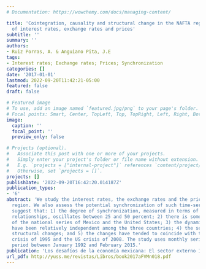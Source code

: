 ```yaml
---
# Documentation: https://wowchemy.com/docs/managing-content/

title: 'Cointegration, causality and structural change in the NAFTA region: An analysis
  of interest rates, exchange rates and prices'
subtitle: ''
summary: ''
authors:
- Ruiz Porras, A. & Anguiano Pita, J.E
tags:
- Interest rates; Exchange rates; Prices; Synchronization
categories: []
date: '2017-01-01'
lastmod: 2022-09-20T11:42:21-05:00
featured: false
draft: false

# Featured image
# To use, add an image named `featured.jpg/png` to your page's folder.
# Focal points: Smart, Center, TopLeft, Top, TopRight, Left, Right, BottomLeft, Bottom, BottomRight.
image:
  caption: ''
  focal_point: ''
  preview_only: false

# Projects (optional).
#   Associate this post with one or more of your projects.
#   Simply enter your project's folder or file name without extension.
#   E.g. `projects = ["internal-project"]` references `content/project/deep-learning/index.md`.
#   Otherwise, set `projects = []`.
projects: []
publishDate: '2022-09-20T16:42:20.014187Z'
publication_types:
- '6'
abstract: 'We study the interest rates, the exchange rates and the prices in the NAFTA
  region. We also assess the potential synchronization of such time-series. The results
  suggest that: 1) the degree of synchronization, measured in terms of cointegration
  relationships, oscillates between 25 and 50 percent; 2) there is some synchronization
  of the national series of Mexico and the United States; 3) the dynamics of the series
  have been relatively independent among the three countries; 4) the series has undergone
  structural changes; and 5) the changes have tended to coincide with the Mexican
  crisis of 1995 and the US crisis of 2008. The study uses monthly series for the
  period between January 1992 and February 2015.'
publication: 'Los desafíos de la economía mexicana: El sector externo I. Ch. 6, pp. 137-166.'
url_pdf: http://yuss.me/revistas/Libros/book2017aFVMn018.pdf
---
```

